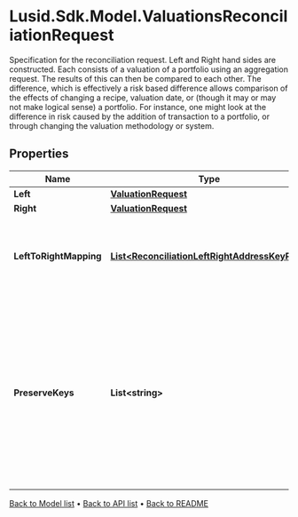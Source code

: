 # Lusid.Sdk.Model.ValuationsReconciliationRequest
Specification for the reconciliation request. Left and Right hand sides are constructed. Each consists of a valuation of a portfolio using an aggregation request. The results of this can then be compared to each other. The difference, which is effectively a risk based difference allows comparison of the effects of changing a recipe, valuation date, or (though it may or may not make logical sense) a portfolio. For instance, one might look at the difference in risk caused by the addition of transaction to a portfolio, or through changing the valuation methodology or system.

## Properties

Name | Type | Description | Notes
------------ | ------------- | ------------- | -------------
**Left** | [**ValuationRequest**](ValuationRequest.md) |  | 
**Right** | [**ValuationRequest**](ValuationRequest.md) |  | 
**LeftToRightMapping** | [**List&lt;ReconciliationLeftRightAddressKeyPair&gt;**](ReconciliationLeftRightAddressKeyPair.md) | The mapping from property keys requested by left aggregation to property keys on right hand side | [optional] 
**PreserveKeys** | **List&lt;string&gt;** | List of keys to preserve (from rhs) in the diff. Used in conjunction with filtering/grouping. If two values are equal, for a given key then the value is elided from the results. Setting it here will preserve it (takes the values from the RHS and puts it into the line by line results). | [optional] 

[Back to Model list](../README.md#documentation-for-models) &#8226; [Back to API list](../README.md#documentation-for-api-endpoints) &#8226; [Back to README](../README.md)

